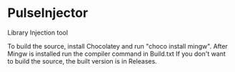 # PulseInjector
Library Injection tool

To build the source, install Chocolatey and run "choco install mingw".
After Mingw is installed run the compiler command in Build.txt
If you don't want to build the source, the built version is in Releases.
